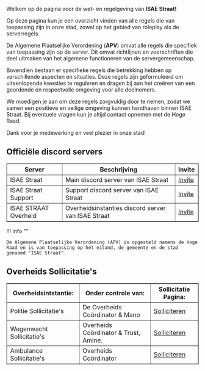 

Welkom op de pagina voor de wet- en regelgeving van <b>ISAE Straat!</b>

Op deze pagina kun je een overzicht vinden van alle regels die van toepassing zijn in onze stad, zowel op het gebied van roleplay als de serverregels.

De Algemene Plaatselijke Verordening (<b>APV</b>) omvat alle regels die specifiek van toepassing zijn op de server. Dit omvat richtlijnen en voorschriften die deel uitmaken van het algemene functioneren van de servergemeenschap.

Bovendien bestaan er specifieke regels die betrekking hebben op verschillende aspecten en situaties. Deze regels zijn geformuleerd om uiteenlopende kwesties te reguleren en dragen bij aan het creëren van een geordende en respectvolle omgeving voor alle deelnemers.

We moedigen je aan om deze regels zorgvuldig door te nemen, zodat we samen een positieve en veilige omgeving kunnen handhaven binnen ISAE Straat. Bij eventuele vragen kun je altijd contact opnemen met de Hoge Raad.

Dank voor je medewerking en veel plezier in onze stad!


## Officiële discord servers

<table border="1">
    <thead>
        <tr>
            <th>Server</th>
            <th>Beschrijving</th>
            <th>Invite</th>
        </tr>
    </thead>
    <tbody>
        <tr>
            <td>ISAE Straat</td>
            <td>Main discord server van ISAE Straat</td>
            <td><a href="https://www.discord.gg/isaestraat"  target="_blank" rel="noopener">Invite</a></td>
        </tr>
        <tr>
            <td>ISAE Straat Support</td> 
            <td>Support discord server van ISAE Straat	</td>
            <td><a href="https://discord.gg/CudDduW5dh"  target="_blank" rel="noopener">Invite</a></td>
        </tr>
        <tr>
            <td>ISAE STRAAT Overheid</td>
            <td>Overheidsinstanties discord server van ISAE Straat</td>
            <td><a href="https://discord.gg/jYjSuFYZRd"  target="_blank" rel="noopener">Invite</a></td>
        </tr>
</table>

!!! info ""

    De Algemene Plaatselijke Verordening (APV) is opgesteld namens de Hoge Raad en is van toepassing op het eiland, de gemeente en de stad genaamd "ISAE Straat".


## Overheids Sollicitatie's

<table border="1">
    <thead>
        <tr>
            <th>Overheidsintstantie:</th>
            <th>Onder controle van:</th>
            <th>Sollicitatie Pagina:</th>
        </tr>
    </thead>
    <tbody>
        <tr>
            <td>Politie Sollicitatie's</td>
            <td>De Overheids Coördinator & Mano </td>
            <td><a href="https://forms.gle/1fzECdoqc45Cuwwc8"  target="_blank" rel="noopener">Solliciteren</a></td>
        </tr>
        <tr>
            <td>Wegenwacht Sollicitatie's</td>
            <td>Overheids Coördinator & Trust, Amine.</td>
            <td><a href="https://forms.gle/VYemhAK5Qf2rCZ5B9"  target="_blank" rel="noopener">Solliciteren</a></td>
        </tr>
        <tr>
            <td>Ambulance Sollicitatie's</td>
            <td>Overheids Coördinator</td>
            <td><a href="https://forms.gle/srjV6MujMYvXCHe39"  target="_blank" rel="noopener">Solliciteren</a></td>
        </tr>
</table>